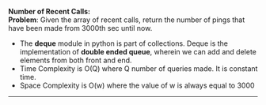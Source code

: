 **Number of Recent Calls:**  
**Problem**: Given the array of recent calls, return the number of pings that have been made from 3000th sec until now.
- The **deque** module in python is part of collections. Deque is the implementation of **double ended queue**, wherein we can add and delete elements from both front and end.
- Time Complexity is O(Q) where Q number of queries made. It is constant time.
- Space Complexity is O(w) where the value of w is always equal to 3000
---
